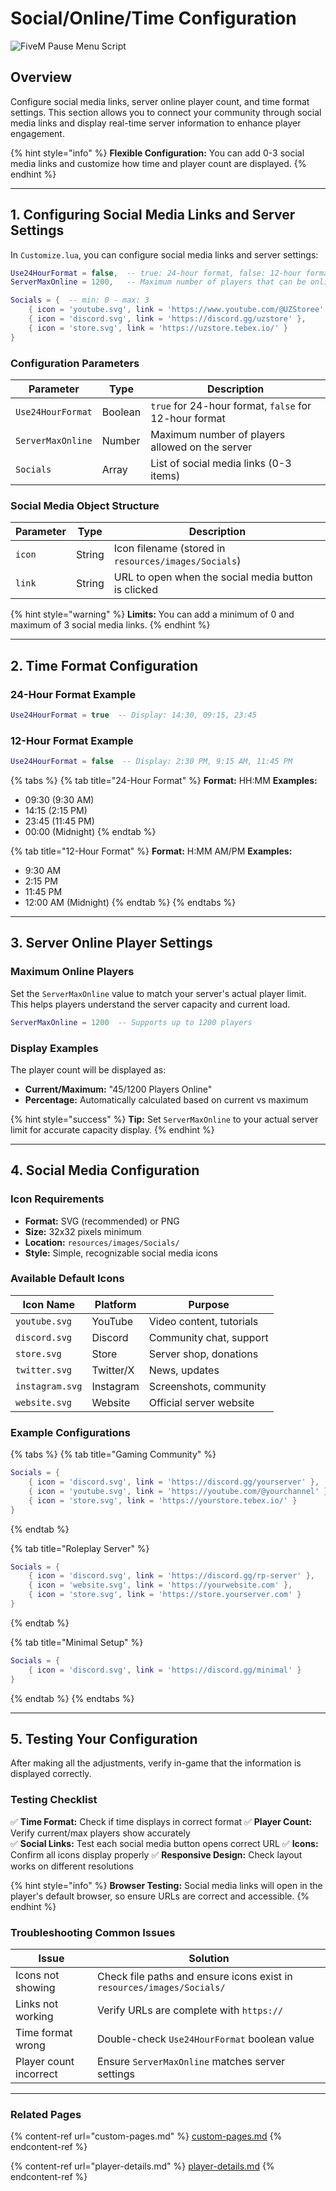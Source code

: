 # Social/Online/Time Configuration

![FiveM Pause Menu Script](https://uzstore.gitbook.io/~gitbook/image?url=https%3A%2F%2F2351540620-files.gitbook.io%2F%7E%2Ffiles%2Fv0%2Fb%2Fgitbook-x-prod.appspot.com%2Fo%2Fspaces%252FcRCyehul5IZdMTnshKMH%252Fuploads%252FQHWyTKMByFZ4ooxgogs5%252FGroup%252037792.png%3Falt%3Dmedia%26token%3D576db47e-23ac-4a82-858b-411303921659&width=768&dpr=4&quality=100&sign=a678ec05&sv=2)

## Overview

Configure social media links, server online player count, and time format settings. This section allows you to connect your community through social media links and display real-time server information to enhance player engagement.

{% hint style="info" %}
**Flexible Configuration:** You can add 0-3 social media links and customize how time and player count are displayed.
{% endhint %}

---

## 1. Configuring Social Media Links and Server Settings

In `Customize.lua`, you can configure social media links and server settings:

```lua
Use24HourFormat = false,  -- true: 24-hour format, false: 12-hour format
ServerMaxOnline = 1200,   -- Maximum number of players that can be online

Socials = {  -- min: 0 - max: 3
    { icon = 'youtube.svg', link = 'https://www.youtube.com/@UZStoree' },
    { icon = 'discord.svg', link = 'https://discord.gg/uzstore' },
    { icon = 'store.svg', link = 'https://uzstore.tebex.io/' }
}
```

### Configuration Parameters

| Parameter | Type | Description |
|-----------|------|-------------|
| `Use24HourFormat` | Boolean | `true` for 24-hour format, `false` for 12-hour format |
| `ServerMaxOnline` | Number | Maximum number of players allowed on the server |
| `Socials` | Array | List of social media links (0-3 items) |

### Social Media Object Structure

| Parameter | Type | Description |
|-----------|------|-------------|
| `icon` | String | Icon filename (stored in `resources/images/Socials`) |
| `link` | String | URL to open when the social media button is clicked |

{% hint style="warning" %}
**Limits:** You can add a minimum of 0 and maximum of 3 social media links.
{% endhint %}

---

## 2. Time Format Configuration

### 24-Hour Format Example
```lua
Use24HourFormat = true  -- Display: 14:30, 09:15, 23:45
```

### 12-Hour Format Example  
```lua
Use24HourFormat = false  -- Display: 2:30 PM, 9:15 AM, 11:45 PM
```

{% tabs %}
{% tab title="24-Hour Format" %}
**Format:** HH:MM
**Examples:**
- 09:30 (9:30 AM)
- 14:15 (2:15 PM)
- 23:45 (11:45 PM)
- 00:00 (Midnight)
{% endtab %}

{% tab title="12-Hour Format" %}
**Format:** H:MM AM/PM
**Examples:**
- 9:30 AM
- 2:15 PM
- 11:45 PM
- 12:00 AM (Midnight)
{% endtab %}
{% endtabs %}

---

## 3. Server Online Player Settings

### Maximum Online Players

Set the `ServerMaxOnline` value to match your server's actual player limit. This helps players understand the server capacity and current load.

```lua
ServerMaxOnline = 1200  -- Supports up to 1200 players
```

### Display Examples

The player count will be displayed as:
- **Current/Maximum:** "45/1200 Players Online"
- **Percentage:** Automatically calculated based on current vs maximum

{% hint style="success" %}
**Tip:** Set `ServerMaxOnline` to your actual server limit for accurate capacity display.
{% endhint %}

---

## 4. Social Media Configuration

### Icon Requirements

- **Format:** SVG (recommended) or PNG
- **Size:** 32x32 pixels minimum
- **Location:** `resources/images/Socials/`
- **Style:** Simple, recognizable social media icons

### Available Default Icons

| Icon Name | Platform | Purpose |
|-----------|----------|---------|
| `youtube.svg` | YouTube | Video content, tutorials |
| `discord.svg` | Discord | Community chat, support |
| `store.svg` | Store | Server shop, donations |
| `twitter.svg` | Twitter/X | News, updates |
| `instagram.svg` | Instagram | Screenshots, community |
| `website.svg` | Website | Official server website |

### Example Configurations

{% tabs %}
{% tab title="Gaming Community" %}
```lua
Socials = {
    { icon = 'discord.svg', link = 'https://discord.gg/yourserver' },
    { icon = 'youtube.svg', link = 'https://youtube.com/@yourchannel' },
    { icon = 'store.svg', link = 'https://yourstore.tebex.io/' }
}
```
{% endtab %}

{% tab title="Roleplay Server" %}
```lua
Socials = {
    { icon = 'discord.svg', link = 'https://discord.gg/rp-server' },
    { icon = 'website.svg', link = 'https://yourwebsite.com' },
    { icon = 'store.svg', link = 'https://store.yourserver.com' }
}
```
{% endtab %}

{% tab title="Minimal Setup" %}
```lua
Socials = {
    { icon = 'discord.svg', link = 'https://discord.gg/minimal' }
}
```
{% endtab %}
{% endtabs %}

---

## 5. Testing Your Configuration

After making all the adjustments, verify in-game that the information is displayed correctly.

### Testing Checklist

✅ **Time Format:** Check if time displays in correct format
✅ **Player Count:** Verify current/max players show accurately  
✅ **Social Links:** Test each social media button opens correct URL
✅ **Icons:** Confirm all icons display properly
✅ **Responsive Design:** Check layout works on different resolutions

{% hint style="info" %}
**Browser Testing:** Social media links will open in the player's default browser, so ensure URLs are correct and accessible.
{% endhint %}

### Troubleshooting Common Issues

| Issue | Solution |
|-------|----------|
| Icons not showing | Check file paths and ensure icons exist in `resources/images/Socials/` |
| Links not working | Verify URLs are complete with `https://` |
| Time format wrong | Double-check `Use24HourFormat` boolean value |
| Player count incorrect | Ensure `ServerMaxOnline` matches server settings |

---

### Related Pages

{% content-ref url="custom-pages.md" %}
[custom-pages.md](custom-pages.md)
{% endcontent-ref %}

{% content-ref url="player-details.md" %}
[player-details.md](player-details.md)
{% endcontent-ref %} 